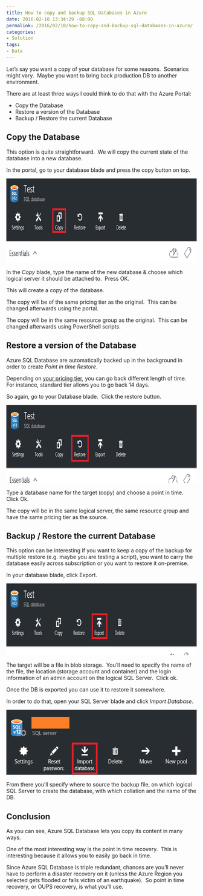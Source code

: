 ```yaml
---
title: How to copy and backup SQL Databases in Azure
date: 2016-02-10 13:34:29 -08:00
permalink: /2016/02/10/how-to-copy-and-backup-sql-databases-in-azure/
categories:
- Solution
tags:
- Data
---
```

Let’s say you want a copy of your database for some reasons.  Scenarios might vary.  Maybe you want to bring back production DB to another environment.

There are at least three ways I could think to do that with the Azure Portal:
<ul>
	<li>Copy the Database</li>
	<li>Restore a version of the Database</li>
	<li>Backup / Restore the current Database</li>
</ul>
<h2>Copy the Database</h2>
This option is quite straightforward.  We will copy the current state of the database into a new database.

In the portal, go to your database blade and press the copy button on top.

<a href="/assets/posts/2016/1/how-to-copy-and-backup-sql-databases-in-azure/image5.png"><img style="background-image:none;padding-top:0;padding-left:0;display:inline;padding-right:0;border:0;" title="image" src="/assets/posts/2016/1/how-to-copy-and-backup-sql-databases-in-azure/image_thumb5.png" alt="image" width="829" height="222" border="0" /></a>

In the <em>Copy</em> blade, type the name of the new database &amp; choose which logical server it should be attached to.  Press OK.

This will create a copy of the database.

The copy will be of the same pricing tier as the original.  This can be changed afterwards using the portal.

The copy will be in the same resource group as the original.  This can be changed afterwards using PowerShell scripts.
<h2>Restore a version of the Database</h2>
Azure SQL Database are automatically backed up in the background in order to create <em>Point in time Restore</em>.

Depending on <a href="https://azure.microsoft.com/en-us/documentation/articles/sql-database-business-continuity/" target="_blank">your pricing tier</a>, you can go back different length of time.  For instance, standard tier allows you to go back 14 days.

So again, go to your Database blade.  Click the restore button.

<a href="/assets/posts/2016/1/how-to-copy-and-backup-sql-databases-in-azure/image6.png"><img style="background-image:none;padding-top:0;padding-left:0;display:inline;padding-right:0;border:0;" title="image" src="/assets/posts/2016/1/how-to-copy-and-backup-sql-databases-in-azure/image_thumb6.png" alt="image" width="835" height="206" border="0" /></a>

Type a database name for the target (copy) and choose a point in time.  Click Ok.

The copy will be in the same logical server, the same resource group and have the same pricing tier as the source.
<h2>Backup / Restore the current Database</h2>
This option can be interesting if you want to keep a copy of the backup for multiple restore (e.g. maybe you are testing a script), you want to carry the database easily across subscription or you want to restore it on-premise.

In your database blade, click Export.

<a href="/assets/posts/2016/1/how-to-copy-and-backup-sql-databases-in-azure/image7.png"><img style="background-image:none;padding-top:0;padding-left:0;display:inline;padding-right:0;border:0;" title="image" src="/assets/posts/2016/1/how-to-copy-and-backup-sql-databases-in-azure/image_thumb7.png" alt="image" width="842" height="190" border="0" /></a>

The target will be a file in blob storage.  You’ll need to specify the name of the file, the location (storage account and container) and the login information of an admin account on the logical SQL Server.  Click ok.

Once the DB is exported you can use it to restore it somewhere.

In order to do that, open your SQL Server blade and click <em>Import Database</em>.

<a href="/assets/posts/2016/1/how-to-copy-and-backup-sql-databases-in-azure/image8.png"><img style="background-image:none;padding-top:0;padding-left:0;display:inline;padding-right:0;border:0;" title="image" src="/assets/posts/2016/1/how-to-copy-and-backup-sql-databases-in-azure/image_thumb8.png" alt="image" width="561" height="172" border="0" /></a>

From there you’ll specify where to source the backup file, on which logical SQL Server to create the database, with which collation and the name of the DB.
<h2>Conclusion</h2>
As you can see, Azure SQL Database lets you copy its content in many ways.

One of the most interesting way is the point in time recovery.  This is interesting because it allows you to easily go back in time.

Since Azure SQL Database is triple redundant, chances are you’ll never have to perform a disaster recovery on it (unless the Azure Region you selected gets flooded or falls victim of an earthquake).  So point in time recovery, or OUPS recovery, is what you’ll use.